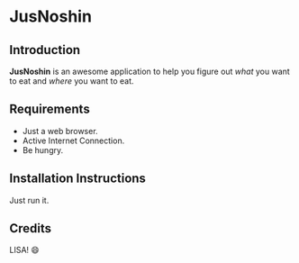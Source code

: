 # JusNoshin

## Introduction

**JusNoshin** is an awesome application to help you figure out *what* you want to eat and *where* you want to eat.

## Requirements

* Just a web browser.
* Active Internet Connection.
* Be hungry.

## Installation Instructions

Just run it.

## Credits

LISA! :smile: